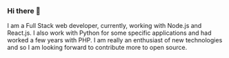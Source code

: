 ### Hi there 👋

<!--
**julianomcl/julianomcl** is a ✨ _special_ ✨ repository because its `README.md` (this file) appears on your GitHub profile.

Here are some ideas to get you started:

- 🔭 I’m currently working on ...
- 🌱 I’m currently learning ...
- 👯 I’m looking to collaborate on ...
- 🤔 I’m looking for help with ...
- 💬 Ask me about ...
- 📫 How to reach me: ...
- 😄 Pronouns: ...
- ⚡ Fun fact: ...
-->

I am a Full Stack web developer, currently, working with Node.js and React.js. I also work with Python for some specific applications and had worked a few years with PHP. I am really an enthusiast of new technologies and so I am looking forward to contribute more to open source.
